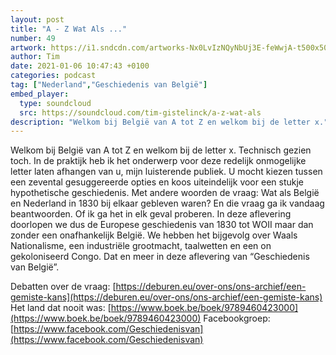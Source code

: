 ```yaml
---
layout: post
title: "A - Z Wat Als ..."
number: 49
artwork: https://i1.sndcdn.com/artworks-Nx0LvIzNQyNbUj3E-feWwjA-t500x500.jpg
author: Tim
date: 2021-01-06 10:47:43 +0100
categories: podcast
tag: ["Nederland","Geschiedenis van België"]
embed_player:
  type: soundcloud
  src: https://soundcloud.com/tim-gistelinck/a-z-wat-als
description: "Welkom bij België van A tot Z en welkom bij de letter x."
---
```

Welkom bij België van A tot Z en welkom bij de letter x. Technisch gezien toch. In de praktijk heb ik het onderwerp voor deze redelijk onmogelijke letter laten afhangen van u, mijn luisterende publiek. U mocht kiezen tussen een zevental gesuggereerde opties en koos uiteindelijk voor een stukje hypothetische geschiedenis. Met andere woorden de vraag: Wat als België en Nederland in 1830 bij elkaar gebleven waren? En die vraag ga ik vandaag beantwoorden. Of ik ga het in elk geval proberen. In deze aflevering doorlopen we dus de Europese geschiedenis van 1830 tot WOII maar dan zonder een onafhankelijk België. We hebben het bijgevolg over Waals Nationalisme, een industriële grootmacht, taalwetten en een on gekoloniseerd Congo. Dat en meer in deze aflevering van “Geschiedenis van België”.

Debatten over de vraag: [https://deburen.eu/over-ons/ons-archief/een-gemiste-kans](https://deburen.eu/over-ons/ons-archief/een-gemiste-kans)
Het land dat nooit was: [https://www.boek.be/boek/9789460423000](https://www.boek.be/boek/9789460423000)
Facebookgroep: [https://www.facebook.com/Geschiedenisvan](https://www.facebook.com/Geschiedenisvan)
